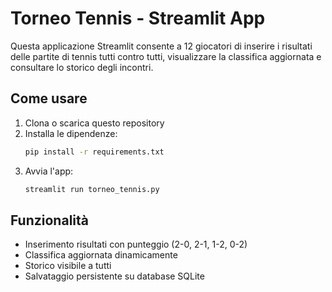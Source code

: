 # Torneo Tennis - Streamlit App

Questa applicazione Streamlit consente a 12 giocatori di inserire i risultati delle partite di tennis tutti contro tutti, visualizzare la classifica aggiornata e consultare lo storico degli incontri.

## Come usare

1. Clona o scarica questo repository
2. Installa le dipendenze:
   ```bash
   pip install -r requirements.txt
   ```
3. Avvia l'app:
   ```bash
   streamlit run torneo_tennis.py
   ```

## Funzionalità
- Inserimento risultati con punteggio (2-0, 2-1, 1-2, 0-2)
- Classifica aggiornata dinamicamente
- Storico visibile a tutti
- Salvataggio persistente su database SQLite
